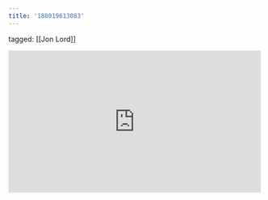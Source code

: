```yaml
---
title: '188019613083'
---
```

tagged: [[Jon Lord]]
<iframe allow="accelerometer; autoplay; clipboard-write; encrypted-media; gyroscope; picture-in-picture" allowfullscreen="" frameborder="0" height="281" id="youtube_iframe" src="https://www.youtube.com/embed/dIkrDeZUu9M?feature=oembed&amp;enablejsapi=1&amp;origin=https://safe.txmblr.com&amp;wmode=opaque" width="500"></iframe>